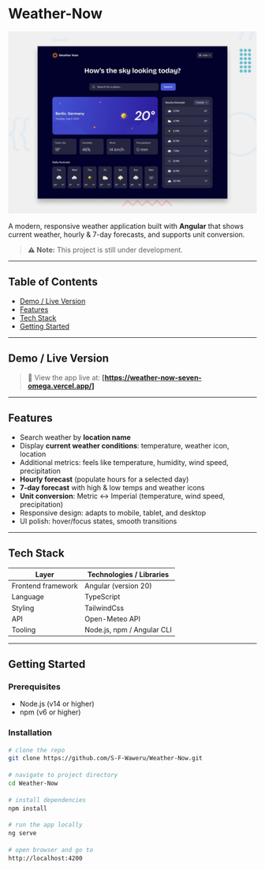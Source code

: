 # Weather-Now
![Design preview for the Weather app challenge](./preview.jpg)

A modern, responsive weather application built with **Angular** that shows current weather, hourly & 7-day forecasts, and supports unit conversion.
> **⚠️ Note:** This project is still under development.
---

## Table of Contents

- [Demo / Live Version](#demo--live-version)
- [Features](#features)
- [Tech Stack](#tech-stack)
- [Getting Started](#getting-started)
---

## Demo / Live Version

> 🔗 View the app live at: **[https://weather-now-seven-omega.vercel.app/]**

---

## Features

- Search weather by **location name**
- Display **current weather conditions**: temperature, weather icon, location
- Additional metrics: feels like temperature, humidity, wind speed, precipitation
- **Hourly forecast** (populate hours for a selected day)
- **7-day forecast** with high & low temps and weather icons
- **Unit conversion**: Metric ↔ Imperial (temperature, wind speed, precipitation)
- Responsive design: adapts to mobile, tablet, and desktop
- UI polish: hover/focus states, smooth transitions

---

## Tech Stack

| Layer | Technologies / Libraries   |
|-------|----------------------------|
| Frontend framework | Angular (version 20)        |
| Language | TypeScript                 |
| Styling | TailwindCss                |
| API | Open-Meteo API             |
| Tooling | Node.js, npm / Angular CLI |

---

## Getting Started

### Prerequisites

- Node.js (v14 or higher)
- npm (v6 or higher)

### Installation

```bash
# clone the repo
git clone https://github.com/S-F-Waweru/Weather-Now.git

# navigate to project directory
cd Weather-Now

# install dependencies
npm install

# run the app locally
ng serve

# open browser and go to
http://localhost:4200

